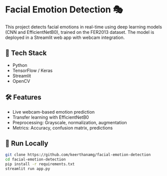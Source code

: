 # Facial Emotion Detection 🎭

This project detects facial emotions in real-time using deep learning models (CNN and EfficientNetB0), trained on the FER2013 dataset. The model is deployed in a Streamlit web app with webcam integration.

## 🔧 Tech Stack
- Python
- TensorFlow / Keras
- Streamlit
- OpenCV

## 🛠 Features
- Live webcam-based emotion prediction
- Transfer learning with EfficientNetB0
- Preprocessing: Grayscale, normalization, augmentation
- Metrics: Accuracy, confusion matrix, predictions

## 🚀 Run Locally

```bash
git clone https://github.com/keerthanamg/facial-emotion-detection
cd facial-emotion-detection
pip install -r requirements.txt
streamlit run app.py
